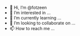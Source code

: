 - 👋 Hi, I’m @fotzeen
- 👀 I’m interested in ...
- 🌱 I’m currently learning ...
- 💞️ I’m looking to collaborate on ...
- 📫 How to reach me ...

<!---
fotzeen/fotzeen is a ✨ special ✨ repository because its `README.md` (this file) appears on your GitHub profile.
You can click the Preview link to take a look at your changes.
--->
